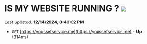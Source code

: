 # IS MY WEBSITE RUNNING ? [![](https://img.shields.io/static/v1?label=Sponsor&message=%E2%9D%A4&logo=GitHub&color=%23fe8e86)](https://github.com/sponsors/Youssef-Lehmam)

Last updated: **12/14/2024, 8:43:32 PM**

- `GET` [https://youssefservice.me](https://youssefservice.me) - **Up** (314ms)
